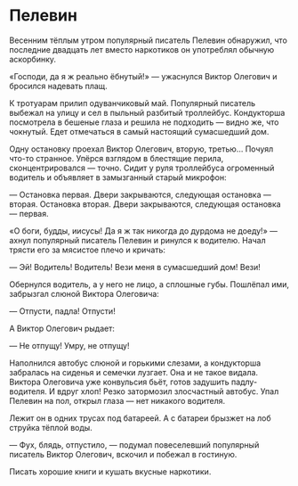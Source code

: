 
# Пелевин

Весенним тёплым утром популярный писатель Пелевин обнаружил, что последние двадцать лет вместо наркотиков он употреблял обычную аскорбинку.

«Господи, да я ж реально ёбнутый!» — ужаснулся Виктор Олегович и бросился надевать плащ.

К тротуарам прилип одуванчиковый май. Популярный писатель выбежал на улицу и сел в пыльный разбитый троллейбус. Кондукторша посмотрела в бешеные глаза и решила не подходить — видно же, что чокнутый. Едет отмечаться в самый настоящий сумасшедший дом.

Одну остановку проехал Виктор Олегович, вторую, третью… Почуял что-то странное. Упёрся взглядом в блестящие перила, сконцентрировался — точно. Сидит у руля троллейбуса огроменный водитель и объявляет в замызганный старый микрофон:

— Остановка первая. Двери закрываются, следующая остановка — вторая. Остановка вторая. Двери закрываются, следующая остановка — первая.

«О боги, будды, иисусы! Да я ж так никогда до дурдома не доеду!» — ахнул популярный писатель Пелевин и ринулся к водителю. Начал трясти его за мясистое плечо и кричать:

— Эй! Водитель! Водитель! Вези меня в сумасшедший дом! Вези!

Обернулся водитель, а у него не лицо, а сплошные губы. Пошлёпал ими, забрызгал слюной Виктора Олеговича:

— Отпусти, падла! Отпусти!

А Виктор Олегович рыдает:

— Не отпущу! Умру, не отпущу!

Наполнился автобус слюной и горькими слезами, а кондукторша забралась на сиденья и семечки лузгает. Она и не такое видала. Виктора Олеговича уже конвульсия бьёт, готов задушить падлу-водителя. И вдруг хлоп! Резко затормозил злосчастный автобус. Упал Пелевин на пол, открыл глаза — нет никакого водителя.

Лежит он в одних трусах под батареей. А с батареи брызжет на лоб струйка тёплой воды.

— Фух, блядь, отпустило, — подумал повеселевший популярный писатель Виктор Олегович, вскочил и побежал в гостиную. 

Писать хорошие книги и кушать вкусные наркотики.